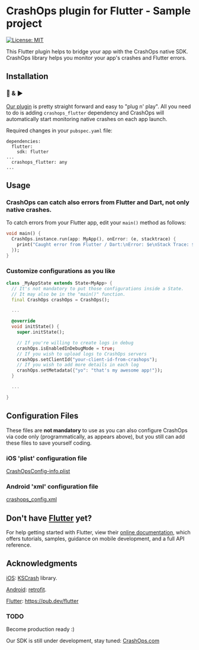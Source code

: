 # CrashOps plugin for Flutter - Sample project

[![License: MIT](https://img.shields.io/badge/License-MIT-yellow.svg)](https://opensource.org/licenses/MIT)

This Flutter plugin helps to bridge your app with the CrashOps native SDK.
CrashOps library helps you monitor your app's crashes and Flutter errors.

## Installation
### 🔌 & ▶️

[Our plugin](https://pub.dev/packages/crashops_flutter) is pretty straight forward and easy to "plug n' play". All you need to do is adding `crashops_flutter` dependency and CrashOps will automatically start monitoring native crashes on each app launch.

Required changes in your `pubspec.yaml` file:
```
dependencies:
  flutter:
    sdk: flutter
...
  crashops_flutter: any
...
```

## Usage


### CrashOps can catch also errors from Flutter and Dart, not only native crashes.

To catch errors from your Flutter app, edit your `main()` method as follows:
```dart
void main() {
  CrashOps.instance.run(app: MyApp(), onError: (e, stacktrace) {
    print("Caught error from Flutter / Dart:\nError: $e\nStack Trace: $stacktrace");
  });
}
```

### Customize configurations as you like
```dart
class _MyAppState extends State<MyApp> {
  // It's not mandatory to put those configurations inside a State.
  // It may also be in the "main()" function.
  final CrashOps crashOps = CrashOps();

  ...

  @override
  void initState() {
    super.initState();

    // If you're willing to create logs in debug
    crashOps.isEnabledInDebugMode = true;
    // If you wish to upload logs to CrashOps servers
    crashOps.setClientId("your-client-id-from-crashops");
    // If you wish to add more details in each log
    crashOps.setMetadata({"yo": "that's my awesome app!"});
  }

  ...

}
```

## Configuration Files
These files are **not mandatory** to use as you can also configure CrashOps via code only (programmatically, as appears above), but you still can add these files to save yourself coding.

### iOS 'plist' configuration file

[CrashOpsConfig-info.plist](https://github.com/CrashOps/Flutter-Example/blob/v0.0.822/ios/Runner/CrashOpsConfig-info.plist)

### Android 'xml' configuration file

[crashops_config.xml](https://github.com/CrashOps/Flutter-Example/blob/v0.0.822/android/app/src/main/res/values/crashops_config.xml)


## Don't have [Flutter](https://flutter.dev/) yet?

For help getting started with Flutter, view their
[online documentation](https://flutter.dev/docs), which offers tutorials,
samples, guidance on mobile development, and a full API reference.

## Acknowledgments

[iOS](https://github.com/CrashOps/iOS-SDK/): [KSCrash](https://github.com/kstenerud/KSCrash) library.

[Android](https://github.com/CrashOps/Android-SDK/): [retrofit](https://square.github.io/retrofit/).

[Flutter](https://pub.dev/packages/crashops_flutter): https://pub.dev/flutter



### TODO
Become production ready :)

Our SDK is still under development, stay tuned: [CrashOps.com](https://www.crashops.com/)

